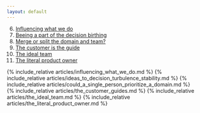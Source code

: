 ```yaml
---
layout: default
---
```



6. [Influencing what we do](#influencing_what_we_do)
5. [Beeing a part of the decision birthing](#ideas_to_decision_turbulence_stability)
4. [Merge or split the domain and team?](#could_a_single_person_prioritize_a_domain)
3. [The customer is the guide](#the_customer_is_the_guide)
2. [The ideal team](#the_ideal_team)
1. [The literal product owner](#the_literal_product_owner)



<a name="influencing_what_we_do" />
{% include_relative articles/influencing_what_we_do.md %}

<a name="ideas_to_decision_turbulence_stability" />
{% include_relative articles/ideas_to_decision_turbulence_stability.md %}

<a name="could_a_single_person_prioritize_a_domain" />
{% include_relative articles/could_a_single_person_prioritize_a_domain.md %}


<a name="the_customer_is_the_guide" />
{% include_relative articles/the_customer_guides.md %}

<a name="the_ideal_team" />
{% include_relative articles/the_ideal_team.md %}

<a name="the_literal_product_owner" />
{% include_relative articles/the_literal_product_owner.md %}
